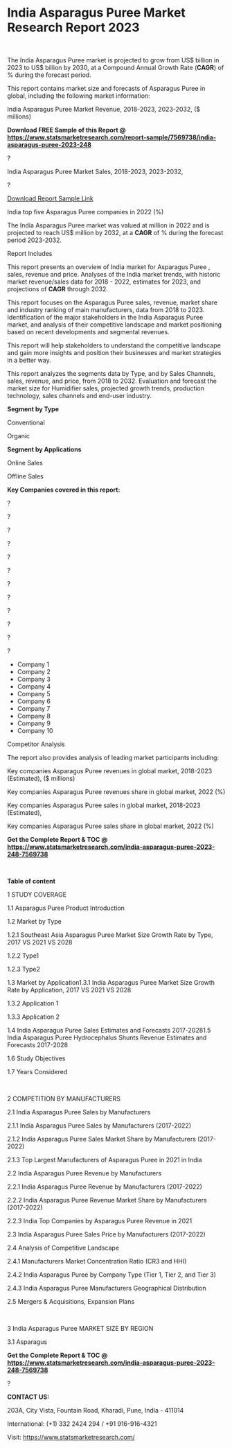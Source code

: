 <h1>India Asparagus Puree Market Research Report 2023</h1><br/><p>The India Asparagus Puree market is projected to grow from US$ billion in 2023 to US$ billion by 2030, at a Compound Annual Growth Rate (<strong>CAGR</strong>) of % during the forecast period.</p>
 
 
 
 <p>This report contains market size and forecasts of Asparagus Puree in global, including the following market information:</p>
 
 
 
 <p>India Asparagus Puree Market Revenue, 2018-2023, 2023-2032, ($ millions)</p>
 
 
 
 <div><b>Download FREE Sample of this Report @ <a href="https://www.statsmarketresearch.com/download-free-sample/7569738/india-asparagus-puree-2023-248">https://www.statsmarketresearch.com/report-sample/7569738/india-asparagus-puree-2023-248</a></b></div>
 
 
 
 <p>? </p>
 
 
 
 <p>India Asparagus Puree Market Sales, 2018-2023, 2023-2032,</p>
 
 
 
 <p>? </p>
 
 
 
 <p><a href="https://www.statsmarketresearch.com/download-free-sample/7569738/india-asparagus-puree-2023-248">Download Report Sample Link</a></p>
 
 
 
 <p>India top five Asparagus Puree companies in 2022 (%)</p>
 
 
 
 <p>The India Asparagus Puree market was valued at million in 2022 and is projected to reach US$ million by 2032, at a <strong>CAGR</strong> of % during the forecast period 2023-2032.</p>
 
 
 
 <p>Report Includes</p>
 
 
 
 <p>This report presents an overview of India market for Asparagus Puree , sales, revenue and price. Analyses of the India market trends, with historic market revenue/sales data for 2018 - 2022, estimates for 2023, and projections of <strong>CAGR</strong> through 2032.</p>
 
 
 
 <p>This report focuses on the Asparagus Puree sales, revenue, market share and industry ranking of main manufacturers, data from 2018 to 2023. Identification of the major stakeholders in the India Asparagus Puree market, and analysis of their competitive landscape and market positioning based on recent developments and segmental revenues.</p>
 
 
 
 <p>This report will help stakeholders to understand the competitive landscape and gain more insights and position their businesses and market strategies in a better way.</p>
 
 
 
 <p>This report analyzes the segments data by Type, and by Sales Channels, sales, revenue, and price, from 2018 to 2032. Evaluation and forecast the market size for Humidifier sales, projected growth trends, production technology, sales channels and end-user industry.</p>
 
 
 
 <p><strong>Segment by Type</strong></p>
 
 
 
 <p>Conventional</p>
 
 
 
 <p>Organic</p>
 
 
 
 <p><strong>Segment <strong><strong>by Applications</strong></strong></strong></p>
 
 
 
 <p>Online Sales</p>
 
 
 
 <p>Offline Sales</p>
 
 
 
 <p><strong>Key Companies covered in this report:</strong></p>
 
 
 
 <p>? </p>
 
 
 
 <p>? </p>
 
 
 
 <p>? </p>
 
 
 
 <p>? </p>
 
 
 
 <p>? </p>
 
 
 
 <p>? </p>
 
 
 
 <p>? </p>
 
 
 
 <p>? </p>
 
 
 
 <p>? </p>
 
 
 
 <p>? </p>
 
 
 
 <p>? </p>
 
 
 
 <p>? </p>
 
 
 
 <ul>
 
 <li>Company 1</li>
 
 <li>Company 2</li>
 
 <li>Company 3</li>
 
 <li>Company 4</li>
 
 <li>Company 5</li>
 
 <li>Company 6</li>
 
 <li>Company 7</li>
 
 <li>Company 8</li>
 
 <li>Company 9</li>
 
 <li>Company 10</li>
 
 </ul>
 
 
 
 <p>Competitor Analysis</p>
 
 
 
 <p>The report also provides analysis of leading market participants including:</p>
 
 
 
 <p>Key companies Asparagus Puree revenues in global market, 2018-2023 (Estimated), ($ millions)</p>
 
 
 
 <p>Key companies Asparagus Puree revenues share in global market, 2022 (%)</p>
 
 
 
 <p>Key companies Asparagus Puree sales in global market, 2018-2023 (Estimated),</p>
 
 
 
 <p>Key companies Asparagus Puree sales share in global market, 2022 (%)</p>
 
 
 
 <div><b>Get the Complete Report & TOC @ <a href="https://www.statsmarketresearch.com/india-asparagus-puree-2023-248-7569738">https://www.statsmarketresearch.com/india-asparagus-puree-2023-248-7569738</a></b></div>
 
 
 
 <p><br />
 
 <b>Table of content</b></p>
 
 
 
 <p>1 STUDY COVERAGE<br />
 
 1.1 Asparagus Puree Product Introduction<br />
 
 1.2 Market by Type<br />
 
 1.2.1 Southeast Asia Asparagus Puree Market Size Growth Rate by Type, 2017 VS 2021 VS 2028<br />
 
 1.2.2 Type1<br />
 
 1.2.3 Type2<br />
 
 1.3 Market by Application1.3.1 India Asparagus Puree Market Size Growth Rate by Application, 2017 VS 2021 VS 2028<br />
 
 1.3.2 Application 1<br />
 
 1.3.3 Application 2<br />
 
 1.4 India Asparagus Puree Sales Estimates and Forecasts 2017-20281.5 India Asparagus Puree Hydrocephalus Shunts Revenue Estimates and Forecasts 2017-2028<br />
 
 1.6 Study Objectives<br />
 
 1.7 Years Considered<br />
 
 <br />
 
 2 COMPETITION BY MANUFACTURERS<br />
 
 2.1 India Asparagus Puree Sales by Manufacturers<br />
 
 2.1.1 India Asparagus Puree Sales by Manufacturers (2017-2022)<br />
 
 2.1.2 India Asparagus Puree Sales Market Share by Manufacturers (2017-2022)<br />
 
 2.1.3 Top Largest Manufacturers of Asparagus Puree in 2021 in India<br />
 
 2.2 India Asparagus Puree Revenue by Manufacturers<br />
 
 2.2.1 India Asparagus Puree Revenue by Manufacturers (2017-2022)<br />
 
 2.2.2 India Asparagus Puree Revenue Market Share by Manufacturers (2017-2022)<br />
 
 2.2.3 India Top Companies by Asparagus Puree Revenue in 2021<br />
 
 2.3 India Asparagus Puree Sales Price by Manufacturers (2017-2022)<br />
 
 2.4 Analysis of Competitive Landscape<br />
 
 2.4.1 Manufacturers Market Concentration Ratio (CR3 and HHI)<br />
 
 2.4.2 India Asparagus Puree by Company Type (Tier 1, Tier 2, and Tier 3)<br />
 
 2.4.3 India Asparagus Puree Manufacturers Geographical Distribution<br />
 
 2.5 Mergers & Acquisitions, Expansion Plans<br />
 
 <br />
 
 3 India Asparagus Puree MARKET SIZE BY REGION<br />
 
 3.1 Asparagus</p>
 
 
 
 <div><b>Get the Complete Report & TOC @ <a href="https://www.statsmarketresearch.com/india-asparagus-puree-2023-248-7569738">https://www.statsmarketresearch.com/india-asparagus-puree-2023-248-7569738</a></b></div>
 
 
 
 <p>? </p>
 
 
 
 <p><b>CONTACT US:</b><br />
 
 203A, City Vista, Fountain Road, Kharadi, Pune, India - 411014<br />
 
 International: (+1) 332 2424 294 / +91 916-916-4321<br />
 
 Visit: <a href="https://www.statsmarketresearch.com/">https://www.statsmarketresearch.com/</a></p>
